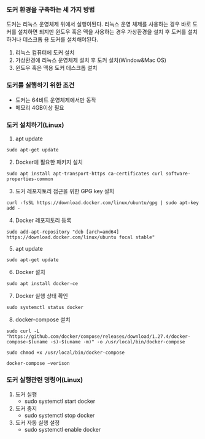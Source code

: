### 도커 환경을 구축하는 세 가지 방법
도커는 리눅스 운영체제 위에서 실행이된다. 리눅스 운영 체제를 사용하는 경우 바로 도커를 설치하면 되지만 윈도우 혹은 맥을 사용하는 경우 가상환경을 설치 후 도커를 설치하거나 데스크톱 용 도커를 설치해야된다.
1. 리눅스 컴퓨터에 도커 설치
2. 가상환경에 리눅스 운영체제 설치 후 도커 설치(Window&Mac OS)
3. 윈도우 혹은 맥용 도커 데스크톱 설치

### 도커를 실행하기 위한 조건
- 도커는 64비트 운영체제에서만 동작
- 메모리 4GB이상 필요

### 도커 설치하기(Linux)
1. apt update
```
sudo apt-get update
```
2. Docker에 필요한 패키지 설치
```
sudo apt install apt-transport-https ca-certificates curl software-properties-common
```
3. 도커 레포지토리 접근을 위한 GPG key 설치
```
curl -fsSL https://download.docker.com/linux/ubuntu/gpg | sudo apt-key add -
```
4. Docker 레포지토리 등록
```
sudo add-apt-repository "deb [arch=amd64] https://download.docker.com/linux/ubuntu focal stable"
```
5. apt update
```
sudo apt-get update
```
6. Docker 설치
```
sudo apt install docker-ce
```
7. Docker 실행 상태 확인
```
sudo systemctl status docker
```
8. docker-compose 설치
```
sudo curl -L "https://github.com/docker/compose/releases/download/1.27.4/docker-compose-$(uname -s)-$(uname -m)" -o /usr/local/bin/docker-compose

sudo chmod +x /usr/local/bin/docker-compose

docker-compose —verison
```
### 도커 실행관련 명령어(Linux)
1. 도커 실행
    - sudo systemctl start docker
2. 도커 중지
    - sudo systemctl stop docker
3. 도커 자동 실행 설정
    - sudo systemctl enable docker